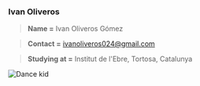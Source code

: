 ### Ivan Oliveros

> **Name =**
Ivan Oliveros Gómez

> **Contact =**
ivanoliveros024@gmail.com

> **Studying at =**
Institut de l'Ebre, Tortosa, Catalunya

<img alt="Dance kid" src="https://c.tenor.com/pOG8a3bXkG8AAAAd/party-dance.gif" align="left"/>
